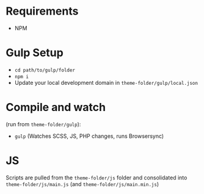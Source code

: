 # Requirements
- NPM

# Gulp Setup

- `cd path/to/gulp/folder`
- `npm i`
- Update your local development domain in `theme-folder/gulp/local.json`

# Compile and watch
(run from `theme-folder/gulp`):
- `gulp` (Watches SCSS, JS, PHP changes, runs Browsersync)

# JS
Scripts are pulled from the `theme-folder/js` folder and consolidated into `theme-folder/js/main.js` (and `theme-folder/js/main.min.js`)
